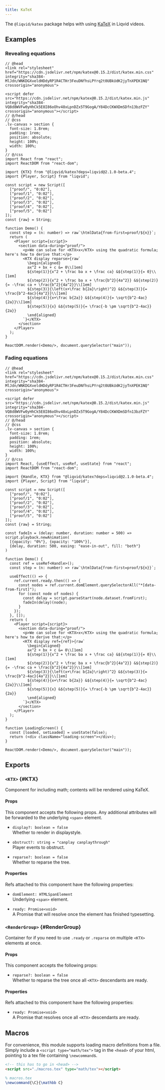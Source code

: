 ```yaml
---
title: KaTeX
---
```


The `@liqvid/katex` package helps with using [KaTeX](https://katex.org/) in Liqvid videos.

## Examples

### Revealing equations

```tsx liqvid module
// @head
<link rel="stylesheet" href="https://cdn.jsdelivr.net/npm/katex@0.15.2/dist/katex.min.css" integrity="sha384-MlJdn/WNKDGXveldHDdyRP1R4CTHr3FeuDNfhsLPYrq2t0UBkUdK2jyTnXPEK1NQ" crossorigin="anonymous">

<script defer src="https://cdn.jsdelivr.net/npm/katex@0.15.2/dist/katex.min.js" integrity="sha384-VQ8d8WVFw0yHhCk5E8I86oOhv48xLpnDZx5T9GogA/Y84DcCKWXDmSDfn13bzFZY" crossorigin="anonymous"></script>
// @/head
// @css
.lv-canvas > section {
  font-size: 1.8rem;
  padding: 1rem;
  position: absolute;
  height: 100%;
  width: 100%;
}
// @/css
import React from "react";
import ReactDOM from "react-dom";

import {KTX} from "@liqvid/katex?deps=liqvid@2.1.0-beta.4";
import {Player, Script} from "liqvid";

const script = new Script([
  ["proof/", "0:02"],
  ["proof/1", "0:02"],
  ["proof/2", "0:02"],
  ["proof/3", "0:02"],
  ["proof/4", "0:02"],
  ["proof/5", "0:02"]
]);
const {raw} = String;

function Demo() {
  const step = (n: number) => raw`\htmlData{from-first=proof/${n}}`;
  return (
    <Player script={script}>
      <section data-during="proof/">
        <p>We can solve for <KTX>x</KTX> using the quadratic formula; here's how to derive that:</p>
        <KTX display reparse>{raw`
          \begin{aligned}
          ax^2 + bx + c &= 0\\[1em]
          ${step(1)}{x^2 + \frac ba x + \frac ca} &${step(1)}{= 0}\\[1em]
          ${step(2)}{x^2 + \frac ba x + \frac{b^2}{4a^2}} &${step(2)}{= -\frac ca + \frac{b^2}{4a^2}}\\[1em]
          ${step(3)}{\left(x+\frac b{2a}\right)^2} &${step(3)}{= \frac{b^2-4ac}{4a^2}}\\[1em]
          ${step(4)}{x+\frac b{2a}} &${step(4)}{= \sqrt{b^2-4ac}{2a}}\\[1em]
          ${step(5)}{x} &${step(5)}{= \frac{-b \pm \sqrt{b^2-4ac}}{2a}}
          \end{aligned}
        `}</KTX>
      </section>
    </Player>
  );
}

ReactDOM.render(<Demo/>, document.querySelector("main"));
```

### Fading equations

```tsx liqvid module
// @head
<link rel="stylesheet" href="https://cdn.jsdelivr.net/npm/katex@0.15.2/dist/katex.min.css" integrity="sha384-MlJdn/WNKDGXveldHDdyRP1R4CTHr3FeuDNfhsLPYrq2t0UBkUdK2jyTnXPEK1NQ" crossorigin="anonymous">

<script defer src="https://cdn.jsdelivr.net/npm/katex@0.15.2/dist/katex.min.js" integrity="sha384-VQ8d8WVFw0yHhCk5E8I86oOhv48xLpnDZx5T9GogA/Y84DcCKWXDmSDfn13bzFZY" crossorigin="anonymous"></script>
// @/head
// @css
.lv-canvas > section {
  font-size: 1.8rem;
  padding: 1rem;
  position: absolute;
  height: 100%;
  width: 100%;
}
// @/css
import React, {useEffect, useRef, useState} from "react";
import ReactDOM from "react-dom";

import {Handle, KTX} from "@liqvid/katex?deps=liqvid@2.1.0-beta.4";
import {Player, Script} from "liqvid";

const script = new Script([
  ["proof/", "0:02"],
  ["proof/1", "0:02"],
  ["proof/2", "0:02"],
  ["proof/3", "0:02"],
  ["proof/4", "0:02"],
  ["proof/5", "0:02"]
]);
const {raw} = String;

const fadeIn = (delay: number, duration: number = 500) => script.playback.newAnimation(
  [{opacity: "0%"}, {opacity: "100%"}],
  {delay, duration: 500, easing: "ease-in-out", fill: "both"}
)

function Demo() {
  const ref = useRef<Handle>();
  const step = (n: number) => raw`\htmlData{from-first=proof/${n}}`;

  useEffect(() => {
    ref.current.ready.then(() => {
      const nodes = ref.current.domElement.querySelectorAll("*[data-from-first]");
      for (const node of nodes) {
        const delay = script.parseStart(node.dataset.fromFirst);
        fadeIn(delay)(node);
      }
    });
  }, []);
  return (
    <Player script={script}>
      <section data-during="proof/">
        <p>We can solve for <KTX>x</KTX> using the quadratic formula; here's how to derive that:</p>
        <KTX display ref={ref}>{raw`
          \begin{aligned}
          ax^2 + bx + c &= 0\\[1em]
          ${step(1)}{x^2 + \frac ba x + \frac ca} &${step(1)}{= 0}\\[1em]
          ${step(2)}{x^2 + \frac ba x + \frac{b^2}{4a^2}} &${step(2)}{= -\frac ca + \frac{b^2}{4a^2}}\\[1em]
          ${step(3)}{\left(x+\frac b{2a}\right)^2} &${step(3)}{= \frac{b^2-4ac}{4a^2}}\\[1em]
          ${step(4)}{x+\frac b{2a}} &${step(4)}{= \sqrt{b^2-4ac}{2a}}\\[1em]
          ${step(5)}{x} &${step(5)}{= \frac{-b \pm \sqrt{b^2-4ac}}{2a}}
          \end{aligned}
        `}</KTX>
      </section>
    </Player>
  );
}

function LoadingScreen() {
  const [loaded, setLoaded] = useState(false);
  return (<div className="loading-screen"></div>);
}

ReactDOM.render(<Demo/>, document.querySelector("main"));
```


## Exports

### `<KTX>` {#KTX}

Component for including math; contents will be rendered using KaTeX.

#### Props

This component accepts the following props. Any additional attributes will be forwarded to the underlying `<span>` element.

* `display?: boolean = false`  
  Whether to render in displaystyle.

* `obstruct?: string = "canplay canplaythrough"`  
Player events to obstruct.

* `reparse?: boolean = false`  
  Whether to reparse the tree.

#### Properties

Refs attached to this component have the following properties:

* `domElement: HTMLSpanElement`  
  Underlying `<span>` element.

* `ready: Promise<void>`  
  A Promise that will resolve once the element has finished typesetting.

### `<RenderGroup>` {#RenderGroup}

Container for if you need to use `.ready` or `.reparse` on multiple `<KTX>` elements at once.

#### Props

This component accepts the following props:

* `reparse?: boolean = false`  
  Whether to reparse the tree once all `<KTX>` descendants are ready.

#### Properties

Refs attached to this component have the following properties:

* `ready: Promise<void>`  
  A Promise that resolves once all `<KTX>` descendants are ready.

## Macros

For convenience, this module supports loading macro definitions from a file. Simply include a `<script type="math/tex">` tag in the `<head>` of your html, pointing to a tex file containing `\newcommand`s.

```html
<!-- this has to go in <head> -->
<script src="./macros.tex" type="math/tex"></script>
```
```tex
% macros.tex
\newcommand{\C}{\mathbb C}
```

